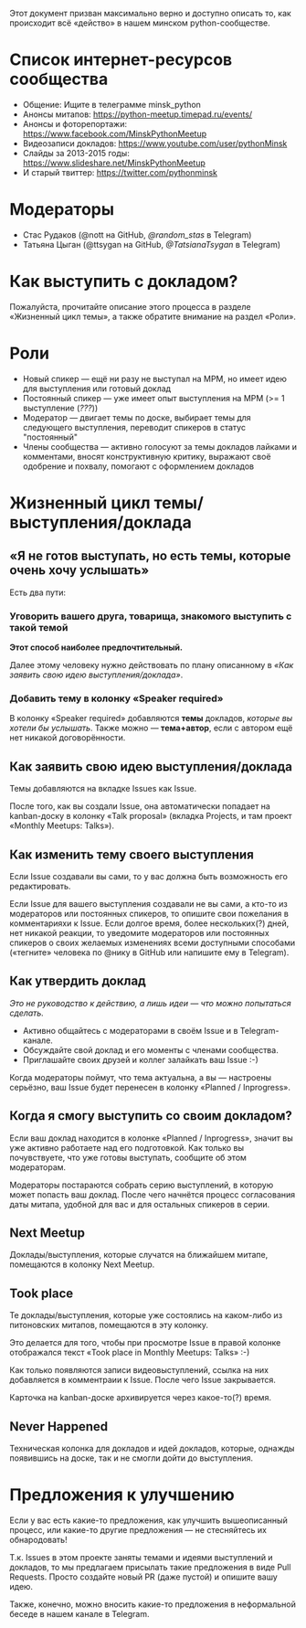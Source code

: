 Этот документ призван максимально верно и доступно описать то, как происходит всё «действо» в нашем минском python-сообществе.

# Список интернет-ресурсов сообщества
- Общение: Ищите в телеграмме minsk_python
- Анонсы митапов: https://python-meetup.timepad.ru/events/
- Анонсы и фоторепортажи: https://www.facebook.com/MinskPythonMeetup
- Видеозаписи докладов: https://www.youtube.com/user/pythonMinsk
- Слайды за 2013-2015 годы: https://www.slideshare.net/MinskPythonMeetup
- И старый твиттер: https://twitter.com/pythonminsk

# Модераторы

- Стас Рудаков (@nott на GitHub, *@random_stas* в Telegram)
- Татьяна Цыган (@ttsygan на GitHub, *@TatsianaTsygan* в Telegram)


# Как выступить с докладом?

Пожалуйста, прочитайте описание этого процесса в разделе «Жизненный цикл темы», а также обратите внимание на раздел «Роли».



# Роли

- Новый спикер — ещё ни разу не выступал на MPM, но имеет идею для выступления или готовый доклад
- Постоянный спикер — уже имеет опыт выступления на MPM (>= 1 выступление (*???*))
- Модератор — двигает темы по доске, выбирает темы для следующего выступления, переводит спикеров в статус "постоянный"
- Члены сообщества — активно голосуют за темы докладов лайками и комментами, вносят конструктивную критику, выражают своё одобрение и похвалу, помогают с оформлением докладов



# Жизненный цикл темы/выступления/доклада


## «Я не готов выступать, но есть темы, которые очень хочу услышать»

Есть два пути:

### Уговорить вашего друга, товарища, знакомого выступить с такой темой

**Этот способ наиболее предпочтительный.**

Далее этому человеку нужно действовать по плану описанному в _«Как заявить свою идею выступления/доклада»_.

### Добавить тему в колонку «Speaker required»

В колонку «Speaker required» добавляются **темы** докладов, _которые вы хотели бы услышать_. Также можно — **тема+автор**, если с автором ещё нет никакой договорённости.




## Как заявить свою идею выступления/доклада

Темы добавляются на вкладке Issues как Issue.

После того, как вы создали Issue, она автоматически попадает на kanban-доску в колонку «Talk proposal» (вкладка Projects, и там проект «Monthly Meetups: Talks»).


## Как изменить тему своего выступления

Если Issue создавали вы сами, то у вас должна быть возможность его редактировать.

Если Issue для вашего выступления создавали не вы сами, а кто-то из модераторов или постоянных спикеров, то опишите свои пожелания в комментарияхи к Issue. Если долгое время, более нескольких(?) дней, нет никакой реакции, то уведомите модераторов или постоянных спикеров о своих желаемых изменениях всеми доступными способами («тегните» человека по @нику в GitHub или напишите ему в Telegram).


## Как утвердить доклад

_Это не руководство к действию, а лишь идеи — что можно попытаться сделать._

- Активно общайтесь с модераторами в своём Issue и в Telegram-канале.
- Обсуждайте свой доклад и его моменты с членами сообщества.
- Приглашайте своих друзей и коллег залайкать ваш Issue :-)

Когда модераторы поймут, что тема актуальна, а вы — настроены серьёзно, ваш Issue будет перенесен в колонку «Planned / Inprogress».


## Когда я смогу выступить со своим докладом?

Если ваш доклад находится в колонке «Planned / Inprogress», значит вы уже активно работаете над его подготовкой. Как только вы почувствуете, что уже готовы выступать, сообщите об этом модераторам.

Модераторы постараются собрать серию выступлений, в которую может попасть ваш доклад. После чего начнётся процесс согласования даты митапа, удобной для вас и для остальных спикеров в серии.


## Next Meetup

Доклады/выступления, которые случатся на ближайшем митапе, помещаются в колонку Next Meetup.


## Took place

Те доклады/выступления, которые уже состоялись на каком-либо из питоновских митапов, помещаются в эту колонку.

Это делается для того, чтобы при просмотре Issue в правой колонке отображался текст «Took place in Monthly Meetups: Talks» :-)

Как только появляются записи видеовыступлений, ссылка на них добавляется в комментраии к Issue. После чего Issue закрывается.

Карточка на kanban-доске архивируется через какое-то(?) время.


## Never Happened

Техническая колонка для докладов и идей докладов, которые, однажды появившись на доске, так и не смогли дойти до выступления.



# Предложения к улучшению

Если у вас есть какие-то предложения, как улучшить вышеописанный процесс, или какие-то другие предложения — не стесняйтесь их обнародовать!

Т.к. Issues в этом проекте заняты темами и идеями выступлений и докладов, то мы предлагаем присылать такие предложения в виде Pull Requests.
Просто создайте новый PR (даже пустой) и опишите вашу идею.

Также, конечно, можно вносить какие-то предложения в неформальной беседе в нашем канале в Telegram.
